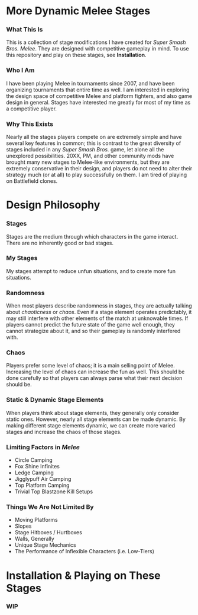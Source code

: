 # More Dynamic Melee Stages

### What This Is
This is a collection of stage modifications I have created for *Super Smash Bros. Melee*. They are designed with competitive gameplay in mind. To use this repository and play on these stages, see **Installation**.

### Who I Am
I have been playing Melee in tournaments since 2007, and have been organizing tournaments that entire time as well. I am interested in exploring the design space of competitive Melee and platform fighters, and also game design in general. Stages have interested me greatly for most of my time as a competitive player. 

### Why This Exists
Nearly all the stages players compete on are extremely simple and have several key features in common; this is contrast to the great diversity of stages included in any *Super Smash Bros.* game, let alone all the unexplored possibilities. 20XX, PM, and other community mods have brought many new stages to Melee-like environments, but they are extremely conservative in their design, and players do not need to alter their strategy much (or at all) to play successfully on them. I am tired of playing on Battlefield clones.



# Design Philosophy

### Stages
Stages are the medium through which characters in the game interact. There are no inherently good or bad stages.

### My Stages
My stages attempt to reduce unfun situations, and to create more fun situations.

### Randomness
When most players describe randomness in stages, they are actually talking about *chaoticness* or *chaos*. Even if a stage element operates predictably, it may still interfere with other elements of the match at unknowable times. If players cannot predict the future state of the game well enough, they cannot strategize about it, and so their gameplay is randomly interfered with.

### Chaos
Players prefer some level of chaos; it is a main selling point of Melee. Increasing the level of chaos can increase the fun as well. This should be done carefully so that players can always parse what their next decision should be.

### Static & Dynamic Stage Elements
When players think about stage elements, they generally only consider static ones. However, nearly all stage elements can be made dynamic. By making different stage elements dynamic, we can create more varied stages and increase the chaos of those stages.

### Limiting Factors in *Melee*
* Circle Camping
* Fox Shine Infinites
* Ledge Camping
* Jigglypuff Air Camping
* Top Platform Camping
* Trivial Top Blastzone Kill Setups

### Things We Are Not Limited By
* Moving Platforms
* Slopes
* Stage Hitboxes / Hurtboxes
* Walls, Generally
* Unique Stage Mechanics
* The Performance of Inflexible Characters (i.e. Low-Tiers)



# Installation & Playing on These Stages

### WIP
